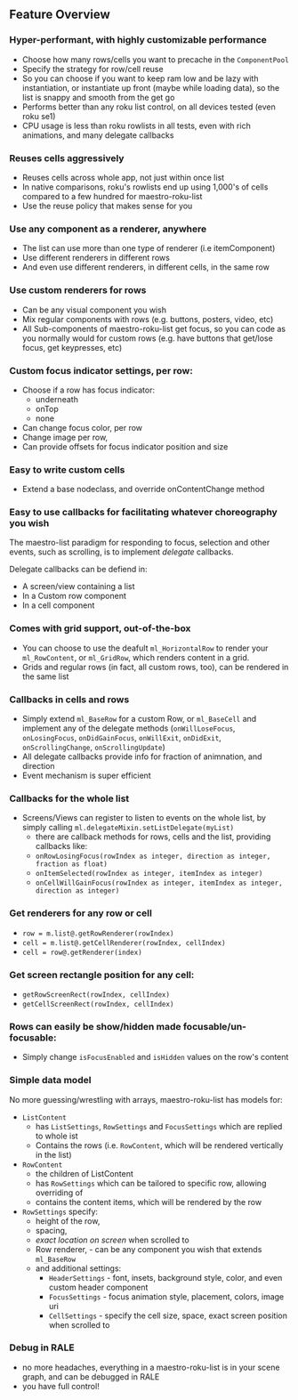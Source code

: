 ## Feature Overview

### Hyper-performant, with highly customizable performance

   - Choose how many rows/cells you want to precache in the `ComponentPool`
   - Specify the strategy for row/cell reuse
   - So you can choose if you want to keep ram low and be lazy with instantiation, or instantiate up front (maybe while loading data), so the list is snappy and smooth from the get go
   - Performs better than any roku list control, on all devices tested (even roku se1)
   - CPU usage is less than roku rowlists in all tests, even with rich animations, and many delegate callbacks

### Reuses cells aggressively

   - Reuses cells across whole app, not just within once list
   - In native comparisons, roku's rowlists end up using 1,000's of cells compared to a few hundred for maestro-roku-list
   - Use the reuse policy that makes sense for you

### Use any component as a renderer, anywhere

   - The list can use more than one type of renderer (i.e itemComponent)
   - Use different renderers in different rows
   - And even use different renderers, in different cells, in the same row

### Use custom renderers for rows

   - Can be any visual component you wish
   - Mix regular components with rows (e.g. buttons, posters, video, etc)
   - All Sub-components of maestro-roku-list get focus, so you can code as you normally would for custom rows (e.g. have buttons that get/lose focus, get keypresses, etc)

### Custom focus indicator settings, per row:

   - Choose if a row has focus indicator:
      - underneath
      - onTop
      - none
   - Can change focus color, per row
   - Change image per row,
   - Can provide offsets for focus indicator position and size

### Easy to write custom cells

   - Extend a base nodeclass, and override onContentChange method

### Easy to use callbacks for facilitating whatever choreography you wish

The maestro-list paradigm for responding to focus, selection and other events, such as scrolling, is to implement _delegate_ callbacks.

Delegate callbacks can be defiend in:

 - A screen/view containing a list
 - In a Custom row component
 - In a cell component

### Comes with grid support, out-of-the-box

 - You can choose to use the deafult `ml_HorizontalRow` to render your `ml_RowContent`, or `ml_GridRow`, which renders content in a grid.
 - Grids and regular rows (in fact, all custom rows, too), can be rendered in the same list

### Callbacks in cells and rows

   - Simply extend `ml_BaseRow` for a custom Row, or `ml_BaseCell` and implement any of the delegate methods (`onWillLoseFocus`, `onLosingFocus`, `onDidGainFocus`, `onWillExit`, `onDidExit`, `onScrollingChange`, `onScrollingUpdate`)
   - All delegate callbacks provide info for fraction of animnation, and direction
   - Event mechanism is super efficient

### Callbacks for the whole list

   - Screens/Views can register to listen to events on the whole list, by simply calling `ml.delegateMixin.setListDelegate(myList)`
     - there are callback methods for rows, cells and the list, providing callbacks like:
     - `onRowLosingFocus(rowIndex as integer, direction as integer, fraction as float)`
     - `onItemSelected(rowIndex as integer, itemIndex as integer)`
     - `onCellWillGainFocus(rowIndex as integer, itemIndex as integer, direction as integer)`

  ### Get renderers for any row or cell

  - `row = m.list@.getRowRenderer(rowIndex)`
  - `cell = m.list@.getCellRenderer(rowIndex, cellIndex)`
  - `cell = row@.getRenderer(index)`

  ### Get screen rectangle position for any cell:

   - `getRowScreenRect(rowIndex, cellIndex)`
   - `getCellScreenRect(rowIndex, cellIndex)`

### Rows can easily be show/hidden made focusable/un-focusable:

   - Simply change `isFocusEnabled` and `isHidden` values on the row's content

### Simple data model

No more guessing/wrestling with arrays, maestro-roku-list has models for:

   - `ListContent`
     - has `ListSettings`, `RowSettings` and `FocusSettings` which are replied to whole ist
      - Contains the rows (i.e. `RowContent`, which will be rendered vertically in the list)
   - `RowContent`
     - the children of ListContent
     - has `RowSettings` which can be tailored to specific row, allowing overriding of
     - contains the content items, which will be rendered by the row
   - `RowSettings` specify:
     - height of the row,
     - spacing,
     - *exact location on screen* when scrolled to
     - Row renderer, - can be any component you wish that extends `ml_BaseRow`
     - and additional settings:
       - `HeaderSettings` - font, insets, background style, color, and even custom header component
       - `FocusSettings` - focus animation style, placement, colors, image uri
       - `CellSettings` - specify the cell size, space, exact screen position when scrolled to

### Debug in RALE

   -  no more headaches, everything in a maestro-roku-list is in your scene graph, and can be debugged in RALE
   -  you have full control!

